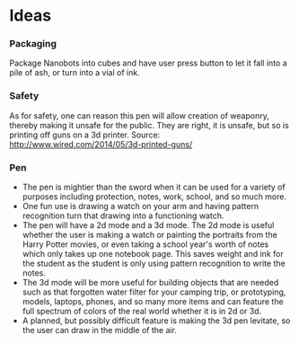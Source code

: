 # Ideas

### Packaging
Package Nanobots into cubes and have user press button to let it fall into a pile of ash, or turn into a vial of ink.

### Safety
As for safety, one can reason this pen will allow creation of weaponry, thereby making it unsafe for the public. 
They are right, it is unsafe, but so is printing off guns on a 3d printer. Source: http://www.wired.com/2014/05/3d-printed-guns/

### Pen
* The pen is mightier than the sword when it can be used for a variety of purposes including protection, notes, work, school, and 
so much more.
* One fun use is drawing a watch on your arm and having pattern recognition turn that drawing into a functioning watch.
* The pen will have a 2d mode and a 3d mode. The 2d mode is useful whether the user is making a watch or painting the portraits 
from the Harry Potter movies, or even taking a school year's worth of notes which only takes up one notebook page. This saves 
weight and ink for the student as the student is only using pattern recognition to write the notes.
* The 3d mode will be more useful for building objects that are needed such as that forgotten water filter for your camping 
trip, or prototyping, models, laptops, phones, and so many more items and can feature the full spectrum of colors of the real 
world whether it is in 2d or 3d.
* A planned, but possibly difficult feature is making the 3d pen levitate, so the user can draw in the middle of the air.
